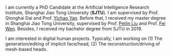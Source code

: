 I am currently a PhD Candidate at the Artificial Intelligence Research Institute, Shanghai Jiao Tong University (**SJTU**). I am supervised by Prof. Qionghai Dai and Prof. [Yichao Yan](https://daodaofr.github.io/). Before that, I received my master degree in Shanghai Jiao Tong University, supervised by Prof. [Peilin Liu](https://bat.sjtu.edu.cn/) and Prof. [Fei Wen](https://scholar.google.com/citations?user=1BG4-HMAAAAJ&hl=en). Besides, I received my bachelor degree from SJTU in 2019.

I am interested in digital human projects. Typically, I am working on (1) The generation/editing of implicit face/head, (2) The reconstruction/driving of mesh-based heads.